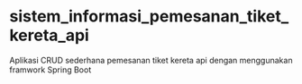 # sistem_informasi_pemesanan_tiket_kereta_api
Aplikasi CRUD sederhana pemesanan tiket kereta api dengan menggunakan framwork Spring Boot
